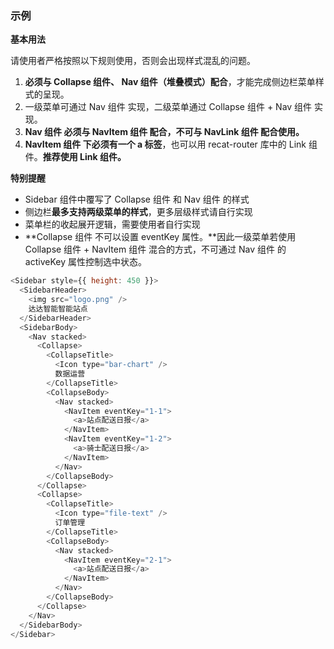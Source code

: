 ### 示例

**基本用法**

请使用者严格按照以下规则使用，否则会出现样式混乱的问题。

1. **必须与 Collapse 组件、 Nav 组件（堆叠模式）配合**，才能完成侧边栏菜单样式的呈现。
2. 一级菜单可通过 Nav 组件 实现，二级菜单通过 Collapse 组件 + Nav 组件 实现。
3. **Nav 组件 必须与 NavItem 组件 配合，不可与 NavLink 组件 配合使用。**
4. **NavItem 组件 下必须有一个 a 标签**，也可以用 recat-router 库中的 Link 组件。**推荐使用 Link 组件。**

**特别提醒**

* Sidebar 组件中覆写了 Collapse 组件 和 Nav 组件 的样式
* 侧边栏**最多支持两级菜单的样式**，更多层级样式请自行实现
* 菜单栏的收起展开逻辑，需要使用者自行实现
* **Collapse 组件 不可以设置 eventKey 属性。**因此一级菜单若使用 Collapse 组件 + NavItem 组件 混合的方式，不可通过 Nav 组件 的 activeKey 属性控制选中状态。

```js
<Sidebar style={{ height: 450 }}>
  <SidebarHeader>
    <img src="logo.png" />
    达达智能智能站点
  </SidebarHeader>
  <SidebarBody>
    <Nav stacked>
      <Collapse>
        <CollapseTitle>
          <Icon type="bar-chart" />
          数据运营
        </CollapseTitle>
        <CollapseBody>
          <Nav stacked>
            <NavItem eventKey="1-1">
              <a>站点配送日报</a>
            </NavItem>
            <NavItem eventKey="1-2">
              <a>骑士配送日报</a>
            </NavItem>
          </Nav>
        </CollapseBody>
      </Collapse>
      <Collapse>
        <CollapseTitle>
          <Icon type="file-text" />
          订单管理
        </CollapseTitle>
        <CollapseBody>
          <Nav stacked>
            <NavItem eventKey="2-1">
              <a>站点配送日报</a>
            </NavItem>
          </Nav>
        </CollapseBody>
      </Collapse>
    </Nav>
  </SidebarBody>
</Sidebar>
```
